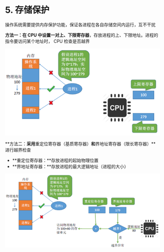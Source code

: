 # 5. 存储保护

操作系统需要提供内存保护功能，保证各进程在各自存储空间内运行，互不干扰

**方法一：**在 CPU 中**设置一对上、下限寄存器**，存放进程的上、下限地址。进程的指令要访问某个地址时， CPU 检查是否越界

![](../.gitbook/assets/image%20%2836%29.png)

**方法二：**采用**重定位寄存器（基质寄存器）**和**界地址寄存器（限长寄存器）**进行越界检查

* **重定位寄存器：**存放进程的起始物理位置
* **界地址寄存器：**存放进程的最大逻辑地址（进程的大小）

![](../.gitbook/assets/image%20%2829%29.png)

